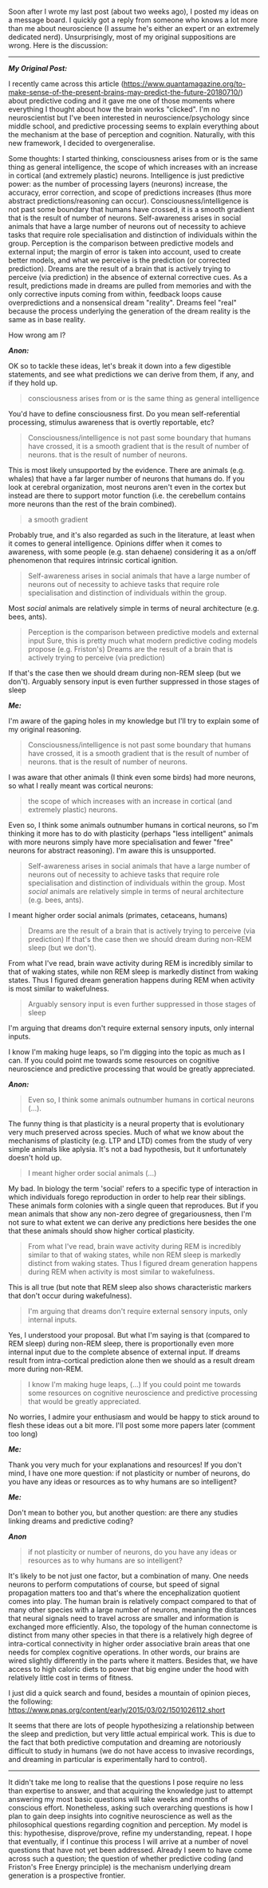 Soon after I wrote my last post (about two weeks ago), I posted my ideas on a message board.  I quickly got a reply from someone who knows a lot more than me about neuroscience (I assume he's either an expert or an extremely dedicated nerd).  Unsurprisingly, most of my original suppositions are wrong.  Here is the discussion:

---
***My Original Post:***

I recently came across this article (https://www.quantamagazine.org/to-make-sense-of-the-present-brains-may-predict-the-future-20180710/) about predictive coding and it gave me one of those moments where everything I thought about how the brain works "clicked". I'm no neuroscientist but I've been interested in neuroscience/psychology since middle school, and predictive processing seems to explain everything about the mechanism at the base of perception and cognition. Naturally, with this new framework, I decided to overgeneralise.

Some thoughts: 
I started thinking, consciousness arises from or is the same thing as general intelligence, the scope of which increases with an increase in cortical (and extremely plastic) neurons. Intelligence is just predictive power: as the number of processing layers (neurons) increase, the accuracy, error correction, and scope of predictions increases (thus more abstract predictions/reasoning can occur). Consciousness/intelligence is not past some boundary that humans have crossed, it is a smooth gradient that is the result of number of neurons. Self-awareness arises in social animals that have a large number of neurons out of necessity to achieve tasks that require role specialisation and distinction of individuals within the group.
Perception is the comparison between predictive models and external input; the margin of error is taken into account, used to create better models, and what we perceive is the prediction (or corrected prediction). Dreams are the result of a brain that is actively trying to perceive (via prediction) in the absence of external corrective cues. As a result, predictions made in dreams are pulled from memories and with the only corrective inputs coming from within, feedback loops cause overpredictions and a nonsensical dream "reality". Dreams feel "real" because the process underlying the generation of the dream reality is the same as in base reality. 

How wrong am I?

***Anon:***

OK so to tackle these ideas, let's break it down into a few digestible statements, and see what predictions we can derive from them, if any, and if they hold up.
>consciousness arises from or is the same thing as general intelligence

You'd have to define consciousness first. Do you mean self-referential processing, stimulus awareness that is overtly reportable, etc? 
>Consciousness/intelligence is not past some boundary that humans have crossed, it is a smooth gradient that is the result of number of neurons.
>that is the result of number of neurons.

This is most likely unsupported by the evidence. There are animals (e.g. whales) that have a far larger number of neurons that humans do. If you look at cerebral organization, most neurons aren't even in the cortex but instead are there to support motor function (i.e. the cerebellum contains more neurons than the rest of the brain combined). 
>a smooth gradient

Probably true, and it's also regarded as such in the literature, at least when it comes to general intelligence. Opinions differ when it comes to awareness, with some people (e.g. stan dehaene) considering it as a on/off phenomenon that requires intrinsic cortical ignition. 
>Self-awareness arises in social animals that have a large number of neurons out of necessity to achieve tasks that require role specialisation and distinction of individuals within the group.

Most *social* animals are relatively simple in terms of neural architecture (e.g. bees, ants). 
>Perception is the comparison between predictive models and external input
Sure, this is pretty much what modern predictive coding models propose (e.g. Friston's)
>Dreams are the result of a brain that is actively trying to perceive (via prediction)

If that's the case then we should dream during non-REM sleep (but we don't). Arguably sensory input is even further suppressed in those stages of sleep

***Me:***

I'm aware of the gaping holes in my knowledge but I'll try to explain some of my original reasoning.
>Consciousness/intelligence is not past some boundary that humans have crossed, it is a smooth gradient that is the result of number of neurons. 
>that is the result of number of neurons. 

I was aware that other animals (I think even some birds) had more neurons, so what I really meant was cortical neurons:
>the scope of which increases with an increase in cortical (and extremely plastic) neurons.

Even so, I think some animals outnumber humans in cortical neurons, so I'm thinking it more has to do with plasticity (perhaps "less intelligent" animals with more neurons simply have more specialisation and fewer "free" neurons for abstract reasoning). I'm aware this is unsupported.
>Self-awareness arises in social animals that have a large number of neurons out of necessity to achieve tasks that require role specialisation and distinction of individuals within the group.
>Most *social* animals are relatively simple in terms of neural architecture (e.g. bees, ants). 

I meant higher order social animals (primates, cetaceans, humans)
>Dreams are the result of a brain that is actively trying to perceive (via prediction)
>If that's the case then we should dream during non-REM sleep (but we don't). 

From what I've read, brain wave activity during REM is incredibly similar to that of waking states, while non REM sleep is markedly distinct from waking states. Thus I figured dream generation happens during REM when activity is most similar to wakefulness.
>Arguably sensory input is even further suppressed in those stages of sleep

I'm arguing that dreams don't require external sensory inputs, only internal inputs.

I know I'm making huge leaps, so I'm digging into the topic as much as I can. If you could point me towards some resources on cognitive neuroscience and predictive processing that would be greatly appreciated.

***Anon:***

>Even so, I think some animals outnumber humans in cortical neurons (...).

The funny thing is that plasticity is a neural property that is evolutionary very much preserved across species. Much of what we know about the mechanisms of plasticity (e.g. LTP and LTD) comes from the study of very simple animals like aplysia. It's not a bad hypothesis, but it unfortunately doesn't hold up.
>I meant higher order social animals (...)

My bad. In biology the term 'social' refers to a specific type of interaction in which individuals forego reproduction in order to help rear their siblings. These animals form colonies with a single queen that reproduces. But if you mean animals that show any non-zero degree of gregariousness, then I'm not sure to what extent we can derive any predictions here besides the one that these animals should show higher cortical plasticity. 
>From what I've read, brain wave activity during REM is incredibly similar to that of waking states, while non REM sleep is markedly distinct from waking states. Thus I figured dream generation happens during REM when activity is most similar to wakefulness.

This is all true (but note that REM sleep also shows characteristic markers that don't occur during wakefulness). 
>I'm arguing that dreams don't require external sensory inputs, only internal inputs.

Yes, I understood your proposal. But what I'm saying is that (compared to REM sleep) during non-REM sleep, there is proportionally even more internal input due to the complete absence of external input. If dreams result from intra-cortical prediction alone then we should as a result dream more during non-REM. 
>I know I'm making huge leaps, (...) If you could point me towards some resources on cognitive neuroscience and predictive processing that would be greatly appreciated.

No worries, I admire your enthusiasm and would be happy to stick around to flesh these ideas out a bit more. I'll post some more papers later (comment too long)

***Me:***

Thank you very much for your explanations and resources! If you don't mind, I have one more question: if not plasticity or number of neurons, do you have any ideas or resources as to why humans are so intelligent?

***Me:***

Don't mean to bother you, but another question: are there any studies linking dreams and predictive coding?

***Anon***

>if not plasticity or number of neurons, do you have any ideas or resources as to why humans are so intelligent?

It's likely to be not just one factor, but a combination of many. One needs neurons to perform computations of course, but speed of signal propagation matters too and that's where the encephalization quotient comes into play. The human brain is relatively compact compared to that of many other species with a large number of neurons, meaning the distances that neural signals need to travel across are smaller and information is exchanged more efficiently. Also, the topology of the human connectome is distinct from many other species in that there is a relatively high degree of intra-cortical connectivity in higher order associative brain areas that one needs for complex cognitive operations. In other words, our brains are wired slightly differently in the parts where it matters. Besides that, we have access to high caloric diets to power that big engine under the hood with relatively little cost in terms of fitness. 

I just did a quick search and found, besides a mountain of opinion pieces, the following:
https://www.pnas.org/content/early/2015/03/02/1501026112.short

It seems that there are lots of people hypothesizing a relationship between the sleep and prediction, but very little actual empirical work. This is due to the fact that both predictive computation and dreaming are notoriously difficult to study in humans (we do not have access to invasive recordings, and dreaming in particular is experimentally hard to control).

---

It didn't take me long to realise that the questions I pose require no less than expertise to answer, and that acquiring the knowledge just to attempt answering my most basic questions will take weeks and months of conscious effort.  Nonetheless, asking such overarching questions is how I plan to gain deep insights into cognitive neuroscience as well as the philosophical questions regarding cognition and perception.  My model is this: hypothesise, disprove/prove, refine my understanding, repeat.  I hope that eventually, if I continue this process I will arrive at a number of novel questions that have not yet been addressed.  Already I seem to have come across such a question; the question of whether predictive coding (and Friston's Free Energy principle) is the mechanism underlying dream generation is a prospective frontier.
